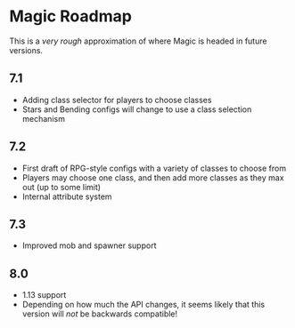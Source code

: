 # Magic Roadmap

This is a *very rough* approximation of where Magic is headed in future versions.

## 7.1

 - Adding class selector for players to choose classes
 - Stars and Bending configs will change to use a class selection mechanism
 
## 7.2

 - First draft of RPG-style configs with a variety of classes to choose from
 - Players may choose one class, and then add more classes as they max out (up to some limit)
 - Internal attribute system
 
## 7.3

 - Improved mob and spawner support

## 8.0
 
 - 1.13 support
 - Depending on how much the API changes, it seems likely that this version will *not* be backwards compatible!